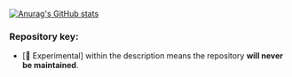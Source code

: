 [![Anurag's GitHub stats](https://github-readme-stats.vercel.app/api?username=martintaylor1635)](https://github.com/martintaylor1635)

### Repository key:
* [🧪 Experimental] within the description means the repository **will never be maintained**.
